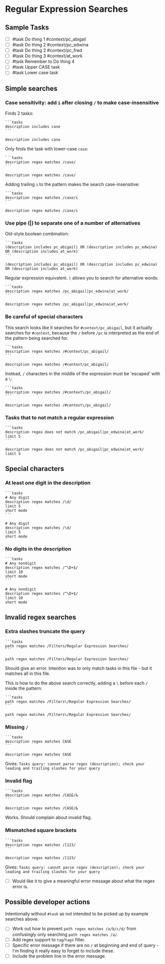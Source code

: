 # Regular Expression Searches

## Sample Tasks

- [ ] #task Do thing 1 #context/pc_abigail
- [ ] #task Do thing 2 #context/pc_edwina
- [ ] #task Do thing 2 #context/pc_fred
- [ ] #task Do thing 3 #context/at_work
- [ ] #task Remember to Do thing 4
- [ ] #task Upper CASE task
- [ ] #task Lower case task

## Simple searches

### Case sensitivity: add `i` after closing `/` to make case-insensitive

Finds 2 tasks:

````text
```tasks
description includes case
```
````

```tasks
description includes case
```

Only finds the task with lower-case `case`:

````text
```tasks
description regex matches /case/
```
````

```tasks
description regex matches /case/
```

Adding trailing `i` to the pattern makes the search case-insensitive:

````text
```tasks
description regex matches /case/i
```
````

```tasks
description regex matches /case/i
```

### Use pipe (|) to separate one of a number of alternatives

Old-style boolean combination:

````text
```tasks
(description includes pc_abigail) OR (description includes pc_edwina) OR (description includes at_work)
```
````

```tasks
(description includes pc_abigail) OR (description includes pc_edwina) OR (description includes at_work)
```

Regular expression equivalent. `|` allows you to search for alternative words:

````text
```tasks
description regex matches /pc_abigail|pc_edwina|at_work/
```
````

```tasks
description regex matches /pc_abigail|pc_edwina|at_work/
```

### Be careful of special characters

This search looks like it searches for `#context/pc_abigail`, but it actually searches for `#context`, because the `/` before `/pc` is interpreted as the end of the pattern being searched for.

````text
```tasks
description regex matches /#context/pc_abigail/
```
````

```tasks
description regex matches /#context/pc_abigail/
```

Instead, `/` characters in the middle of the expression must be 'escaped' with a `\`:

````text
```tasks
description regex matches /#context\/pc_abigail/
```
````

```tasks
description regex matches /#context\/pc_abigail/
```

### Tasks that to not match a regular expression

````text
```tasks
description regex does not match /pc_abigail|pc_edwina|at_work/
limit 5
```
````

```tasks
description regex does not match /pc_abigail|pc_edwina|at_work/
limit 5
```

## Special characters

### At least one digit in the description

````text
```tasks
# Any digit
description regex matches /\d/
limit 5
short mode
```
````

```tasks
# Any digit
description regex matches /\d/
limit 5
short mode
```

### No digits in the description

````text
```tasks
# Any nondigit
description regex matches /^\D+$/
limit 10
short mode
```
````

```tasks
# Any nondigit
description regex matches /^\D+$/
limit 10
short mode
```

## Invalid regex searches

### Extra slashes truncate the query

````text
```tasks
path regex matches /Filters/Regular Expression Searches/
```
````

```tasks
path regex matches /Filters/Regular Expression Searches/
```

Should give an error. Intention was to only match tasks in this file - but it matches all in this file.

This is how to do the above search correctly, adding a `\` before each `/` inside the pattern:

````text
```tasks
path regex matches /Filters\/Regular Expression Searches/
```
````

```tasks
path regex matches /Filters\/Regular Expression Searches/
```

### Missing `/`

````text
```tasks
description regex matches CASE
```
````

```tasks
description regex matches CASE
```

Gives:
`Tasks query: cannot parse regex (description); check your leading and trailing slashes for your query`

### Invalid flag

````text
```tasks
description regex matches /CASE/&
```
````

```tasks
description regex matches /CASE/&
```

Works. Should complain about invalid flag.

### Mismatched square brackets

````text
```tasks
description regex matches /[123/
```
````

```tasks
description regex matches /[123/
```

Gives:
`Tasks query: cannot parse regex (description); check your leading and trailing slashes for your query`

- [ ] Would like it to give a meaningful error message about what the regex error is.

## Possible developer actions

Intentionally without `#task` as not intended to be picked up by example searches above.

- [ ] Work out how to prevent `path regex matches /a/b/c/d/` from confusingly only searching `path regex matches /a/`.
- [ ] Add regex support to `tag`/`tags` filter.
- [ ] Specific error message if there are no `/` at beginning and end of query - I'm finding it really easy to forget to include these.
- [ ] Include the problem line in the error message.
